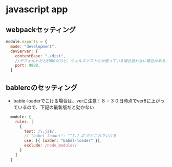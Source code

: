 # javascript app

## webpackセッティング
```js
module.exports = {
  mode: "development",
  devServer: {
    contentBase: "./dist",
    //デフォルトだと8080だけど、ウィルスソフトとか使っている場合見れない場合がある、その場合はここに記載して変更する
    port: 9898,
  }
```

## bablercのセッティング
- bable-loaderでこける場合は、verに注意！８・３０日時点でver8に上がっているので、下記の最新版だと効かない
```js
  module: {
    rules: [
      {
        test: /\.js$/,
        // "babel-loader": "^7.1.4"だとこれでいける
        use: [{ loader: "babel-loader" }],
        exclude: /node_modules/
      }
    ]
  }
```